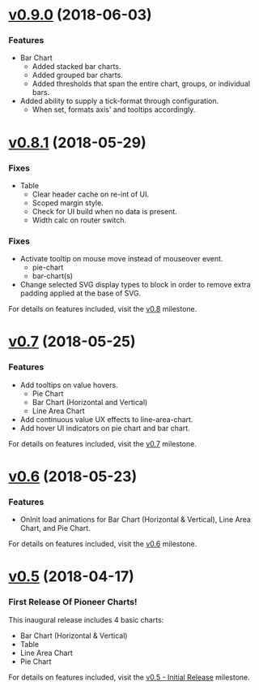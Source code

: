 <a name="0.9.0"></a>
# [v0.9.0](https://github.com/PioneerCode/pioneer-charts/releases/tag/0.9.0) (2018-06-03)

### Features

- Bar Chart
  - Added stacked bar charts.
  - Added grouped bar charts.
  - Added thresholds that span the entire chart, groups, or individual bars.
- Added ability to supply a tick-format through configuration.
  - When set, formats axis' and tooltips accordingly. 

<a name="0.8.1"></a>
# [v0.8.1](https://github.com/PioneerCode/pioneer-charts/releases/tag/0.8.1) (2018-05-29)

### Fixes

- Table
  - Clear header cache on re-int of UI.
  - Scoped margin style.
  - Check for UI build when no data is present.
  - Width calc on router switch.

### Fixes

- Activate tooltip on mouse move instead of mouseover event.
  - pie-chart
  - bar-chart(s)
- Change selected SVG display types to block in order to remove extra padding applied at the base of SVG.

For details on features included, visit the [v0.8](https://github.com/PioneerCode/pioneer-charts/milestone/4?closed=1) milestone.

<a name="0.7.0"></a>
# [v0.7](https://github.com/PioneerCode/pioneer-charts/releases/tag/0.7.0) (2018-05-25)

### Features

- Add tooltips on value hovers. 
  - Pie Chart
  - Bar Chart (Horizontal and Vertical)
  - Line Area Chart
- Add continuous value UX effects to line-area-chart.
- Add hover UI indicators on pie chart and bar chart.

For details on features included, visit the [v0.7](https://github.com/PioneerCode/pioneer-charts/milestone/2?closed=1) milestone.


<a name="0.6.0"></a>
# [v0.6](https://github.com/PioneerCode/pioneer-charts/releases/tag/0.6.0) (2018-05-23)

### Features

- OnInit load animations for Bar Chart (Horizontal & Vertical), Line Area Chart, and Pie Chart.

For details on features included, visit the [v0.6](https://github.com/PioneerCode/pioneer-charts/milestone/8?closed=1) milestone.


<a name="0.5.0"></a>
# [v0.5](https://github.com/PioneerCode/pioneer-charts/releases/tag/0.5.0) (2018-04-17)

### First Release Of Pioneer Charts!

This inaugural release includes 4 basic charts:

- Bar Chart (Horizontal & Vertical) 
- Table
- Line Area Chart
- Pie Chart

For details on features included, visit the [v0.5 - Initial Release](https://github.com/PioneerCode/pioneer-charts/milestone/1?closed=1) milestone.
